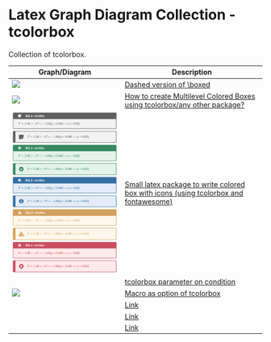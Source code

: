 
# Latex Graph Diagram Collection - tcolorbox
Collection of tcolorbox.

[comment]: <> (| <img src="" width=400> |[Link])

|Graph/Diagram | Description | 
|---------------| --------------------|
| <img src="https://i.sstatic.net/IqFF0.jpg" width=400> |[Dashed version of \boxed](https://tex.stackexchange.com/questions/285487/dashed-version-of-boxed)
| <img src="https://i.sstatic.net/WGkNE.png" width=400> |[How to create Multilevel Colored Boxes using tcolorbox/any other package?](https://tex.stackexchange.com/questions/68010/how-to-create-multilevel-colored-boxes-using-tcolorbox-any-other-package)
| <img src="https://github.com/TBlauwe/card/raw/master/preview_1.png" width=400> |[Small latex package to write colored box with icons (using tcolorbox and fontawesome)](https://github.com/TBlauwe/card/blob/master/readme.md)
| <img src="" width=400> |[tcolorbox parameter on condition](https://tex.stackexchange.com/questions/618173/tcolorbox-parameter-on-condition)|
| <img src="https://i.sstatic.net/wgtHe.png" width=400> |[Macro as option of tcolorbox](https://tex.stackexchange.com/questions/384938/macro-as-option-of-tcolorbox)|
| <img src="" width=400> |[Link]()|
| <img src="" width=400> |[Link]()|
| <img src="" width=400> |[Link]()|
<!----
| <img src="" width=400> |[Link]()|
| <img src="" width=400> |[Link]()|
-->
